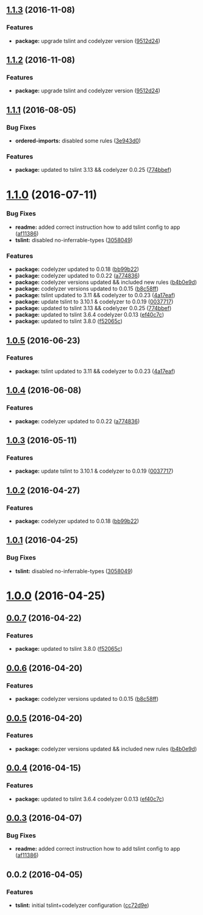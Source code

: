<a name="1.1.3"></a>
## [1.1.3](https://github.com/valor-software/tslint-config-valorsoft/compare/v1.1.1...v1.1.3) (2016-11-08)


### Features

* **package:** upgrade tslint and codelyzer version ([9512d24](https://github.com/valor-software/tslint-config-valorsoft/commit/9512d24))



<a name="1.1.2"></a>
## [1.1.2](https://github.com/valor-software/tslint-config-valorsoft/compare/v1.1.1...v1.1.2) (2016-11-08)


### Features

* **package:** upgrade tslint and codelyzer version ([9512d24](https://github.com/valor-software/tslint-config-valorsoft/commit/9512d24))



<a name="1.1.1"></a>
## [1.1.1](https://github.com/valor-software/tslint-config-valorsoft/compare/v1.0.5...v1.1.1) (2016-08-05)


### Bug Fixes

* **ordered-imports:** disabled some rules ([3e943d0](https://github.com/valor-software/tslint-config-valorsoft/commit/3e943d0))

### Features

* **package:** updated to tslint 3.13 && codelyzer 0.0.25 ([774bbef](https://github.com/valor-software/tslint-config-valorsoft/commit/774bbef))



<a name="1.1.0"></a>
# [1.1.0](https://github.com/valor-software/tslint-config-valorsoft/compare/v0.0.2...v1.1.0) (2016-07-11)


### Bug Fixes

* **readme:** added correct instruction how to add tslint config to app ([af11386](https://github.com/valor-software/tslint-config-valorsoft/commit/af11386))
* **tslint:** disabled no-inferrable-types ([3058049](https://github.com/valor-software/tslint-config-valorsoft/commit/3058049))


### Features

* **package:** codelyzer updated to 0.0.18 ([bb99b22](https://github.com/valor-software/tslint-config-valorsoft/commit/bb99b22))
* **package:** codelyzer updated to 0.0.22 ([a774836](https://github.com/valor-software/tslint-config-valorsoft/commit/a774836))
* **package:** codelyzer versions updated && included new rules ([b4b0e9d](https://github.com/valor-software/tslint-config-valorsoft/commit/b4b0e9d))
* **package:** codelyzer versions updated to 0.0.15 ([b8c58ff](https://github.com/valor-software/tslint-config-valorsoft/commit/b8c58ff))
* **package:** tslint updated to 3.11 && codelyzer to 0.0.23 ([4a17eaf](https://github.com/valor-software/tslint-config-valorsoft/commit/4a17eaf))
* **package:** update tslint to 3.10.1 & codelyzer to 0.0.19 ([0037717](https://github.com/valor-software/tslint-config-valorsoft/commit/0037717))
* **package:** updated to tslint 3.13 && codelyzer 0.0.25 ([774bbef](https://github.com/valor-software/tslint-config-valorsoft/commit/774bbef))
* **package:** updated to tslint 3.6.4 codelyzer 0.0.13 ([ef40c7c](https://github.com/valor-software/tslint-config-valorsoft/commit/ef40c7c))
* **package:** updated to tslint 3.8.0 ([f52065c](https://github.com/valor-software/tslint-config-valorsoft/commit/f52065c))



<a name="1.0.5"></a>
## [1.0.5](https://github.com/valor-software/tslint-config-valorsoft/compare/v1.0.4...v1.0.5) (2016-06-23)


### Features

* **package:** tslint updated to 3.11 && codelyzer to 0.0.23 ([4a17eaf](https://github.com/valor-software/tslint-config-valorsoft/commit/4a17eaf))



<a name="1.0.4"></a>
## [1.0.4](https://github.com/valor-software/tslint-config-valorsoft/compare/v1.0.3...v1.0.4) (2016-06-08)


### Features

* **package:** codelyzer updated to 0.0.22 ([a774836](https://github.com/valor-software/tslint-config-valorsoft/commit/a774836))



<a name="1.0.3"></a>
## [1.0.3](https://github.com/valor-software/tslint-config-valorsoft/compare/v1.0.2...v1.0.3) (2016-05-11)


### Features

* **package:** update tslint to 3.10.1 & codelyzer to 0.0.19 ([0037717](https://github.com/valor-software/tslint-config-valorsoft/commit/0037717))



<a name="1.0.2"></a>
## [1.0.2](https://github.com/valor-software/tslint-config-valorsoft/compare/v1.0.1...v1.0.2) (2016-04-27)


### Features

* **package:** codelyzer updated to 0.0.18 ([bb99b22](https://github.com/valor-software/tslint-config-valorsoft/commit/bb99b22))



<a name="1.0.1"></a>
## [1.0.1](https://github.com/valor-software/tslint-config-valorsoft/compare/v1.0.0...v1.0.1) (2016-04-25)


### Bug Fixes

* **tslint:** disabled no-inferrable-types ([3058049](https://github.com/valor-software/tslint-config-valorsoft/commit/3058049))



<a name="1.0.0"></a>
# [1.0.0](https://github.com/valor-software/tslint-config-valorsoft/compare/v0.0.7...v1.0.0) (2016-04-25)




<a name="0.0.7"></a>
## [0.0.7](https://github.com/valor-software/tslint-config-valorsoft/compare/v0.0.6...v0.0.7) (2016-04-22)


### Features

* **package:** updated to tslint 3.8.0 ([f52065c](https://github.com/valor-software/tslint-config-valorsoft/commit/f52065c))



<a name="0.0.6"></a>
## [0.0.6](https://github.com/valor-software/tslint-config-valorsoft/compare/v0.0.5...v0.0.6) (2016-04-20)


### Features

* **package:** codelyzer versions updated to 0.0.15 ([b8c58ff](https://github.com/valor-software/tslint-config-valorsoft/commit/b8c58ff))



<a name="0.0.5"></a>
## [0.0.5](https://github.com/valor-software/tslint-config-valorsoft/compare/v0.0.4...v0.0.5) (2016-04-20)


### Features

* **package:** codelyzer versions updated && included new rules ([b4b0e9d](https://github.com/valor-software/tslint-config-valorsoft/commit/b4b0e9d))



<a name="0.0.4"></a>
## [0.0.4](https://github.com/valor-software/tslint-config-valorsoft/compare/v0.0.3...v0.0.4) (2016-04-15)


### Features

* **package:** updated to tslint 3.6.4 codelyzer 0.0.13 ([ef40c7c](https://github.com/valor-software/tslint-config-valorsoft/commit/ef40c7c))



<a name="0.0.3"></a>
## [0.0.3](https://github.com/valor-software/tslint-config-valorsoft/compare/v0.0.2...v0.0.3) (2016-04-07)


### Bug Fixes

* **readme:** added correct instruction how to add tslint config to app ([af11386](https://github.com/valor-software/tslint-config-valorsoft/commit/af11386))



<a name="0.0.2"></a>
## 0.0.2 (2016-04-05)


### Features

* **tslint:** initial tslint+codelyzer configuration ([cc72d9e](https://github.com/valor-software/tslint-config-valorsoft/commit/cc72d9e))



